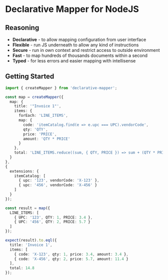 Declarative Mapper for NodeJS
=============================

## Reasoning

- **Declarative** - to allow mapping configuration from user interface
- **Flexible** - run JS underneath to allow any kind of instructions
- **Secure** - run in own context and restrict access to outside environment
- **Fast** - to map hundreds of thousands documents within a second
- **Typed** - for less errors and easier mapping with intellisense


## Getting Started

```ts
import { createMapper } from 'declarative-mapper';

const map = createMapper({
  map: {
    title: '"Invoice 1"',
    items: {
      forEach: 'LINE_ITEMS',
      map: {
        code: 'itemCatalog.find(e => e.upc === UPC).vendorCode',
        qty: 'QTY',
        price: 'PRICE',
        amount: 'QTY * PRICE'
      }
    },
    total: 'LINE_ITEMS.reduce((sum, { QTY, PRICE }) => sum + (QTY * PRICE), 0)'
  }
},
{
  extensions: {
    itemCatalog: [
      { upc: '123', vendorCode: 'X-123' },
      { upc: '456', vendorCode: 'X-456' }
    ]
  }
});

const result = map({
  LINE_ITEMS: [
    { UPC: '123', QTY: 1, PRICE: 3.4 },
    { UPC: '456', QTY: 2, PRICE: 5.7 }
  ]
});

expect(result).to.eql({
  title: 'Invoice 1',
  items: [
    { code: 'X-123', qty: 1, price: 3.4, amount: 3.4 },
    { code: 'X-456', qty: 2, price: 5.7, amount: 11.4 }
  ],
  total: 14.8
});
```

